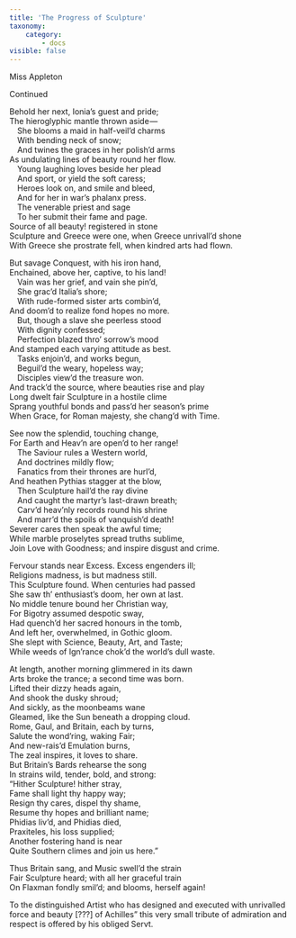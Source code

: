 ```yaml
---
title: 'The Progress of Sculpture'
taxonomy:
    category:
        - docs
visible: false
---
```


<div class="author">Miss Appleton</div>

<span class="title">Continued</span>

Behold her next, Ionia’s guest and pride;  
The hieroglyphic mantle thrown aside —   
&emsp;She blooms a maid in half-veil’d charms  
&emsp;With bending neck of snow;  
&emsp;And twines the graces in her polish’d arms  
As undulating lines of beauty round her flow.  
&emsp;Young laughing loves beside her plead  
&emsp;And sport, or yield the soft caress;  
&emsp;Heroes look on, and smile and bleed,  
&emsp;And for her in war’s phalanx press.  
&emsp;The venerable priest and sage  
&emsp;To her submit their fame and page.  
Source of all beauty! registered in stone  
Sculpture and Greece were one, when Greece unrivall’d shone  
With Greece she prostrate fell, when kindred arts had flown.

But savage Conquest, with his iron hand,  
Enchained, above her, captive, to his land!  
&emsp;Vain was her grief, and vain she pin’d,  
&emsp;She grac’d Italia’s shore;  
&emsp;With rude-formed sister arts combin’d,  
And doom’d to realize fond hopes no more.  
&emsp;But, though a slave she peerless stood  
&emsp;With dignity confessed;  
&emsp;Perfection blazed thro’ sorrow’s mood  
And stamped each varying attitude as best.  
&emsp;Tasks enjoin’d, and works begun,  
&emsp;Beguil’d the weary, hopeless way;  
&emsp;Disciples view’d the treasure won.  
And track’d the source, where beauties rise and play  
Long dwelt fair Sculpture in a hostile clime  
Sprang youthful bonds and pass’d her season’s prime  
When Grace, for Roman majesty, she chang’d with Time.

See now the splendid, touching change,  
For Earth and Heav’n are open’d to her range!  
&emsp;The Saviour rules a Western world,  
&emsp;And doctrines mildly flow;  
&emsp;Fanatics from their thrones are hurl’d,  
And heathen Pythias stagger at the blow,  
&emsp;Then Sculpture hail’d the ray divine  
&emsp;And caught the martyr’s last-drawn breath;  
&emsp;Carv’d heav’nly records round his shrine  
&emsp;And marr’d the spoils of vanquish’d death!  
Severer cares then speak the awful time;  
While marble proselytes spread truths sublime,  
Join Love with Goodness; and inspire disgust and crime.

Fervour stands near Excess. Excess engenders ill;  
Religions madness, is but madness still.  
This Sculpture found. When centuries had passed  
She saw th’ enthusiast’s doom, her own at last.  
No middle tenure bound her Christian way,  
For Bigotry assumed despotic sway,  
Had quench’d her sacred honours in the tomb,  
And left her, overwhelmed, in Gothic gloom.  
She slept with Science, Beauty, Art, and Taste;  
While weeds of Ign’rance chok’d the world’s dull waste.

At length, another morning glimmered in its dawn  
Arts broke the trance; a second time was born.  
Lifted their dizzy heads again,  
And shook the dusky shroud;  
And sickly, as the moonbeams wane  
Gleamed, like the Sun beneath a dropping cloud.  
Rome, Gaul, and Britain, each by turns,  
Salute the wond’ring, waking Fair;  
And new-rais’d Emulation burns,  
The zeal inspires, it loves to share.  
But Britain’s Bards rehearse the song  
In strains wild, tender, bold, and strong:  
“Hither Sculpture! hither stray,  
Fame shall light thy happy way;  
Resign thy cares, dispel thy shame,  
Resume thy hopes and brilliant name;  
Phidias liv’d, and Phidias died,  
Praxiteles, his loss supplied;  
Another fostering hand is near  
Quite Southern climes and join us here.”

Thus Britain sang, and Music swell’d the strain  
Fair Sculpture heard; with all her graceful train  
On Flaxman fondly smil’d; and blooms, herself again!

To the distinguished Artist who has designed and executed with unrivalled force and beauty <span data-tippy="not visible" class="red">[???]</span> of Achilles” this very small tribute of admiration and respect is offered by his obliged Servt.